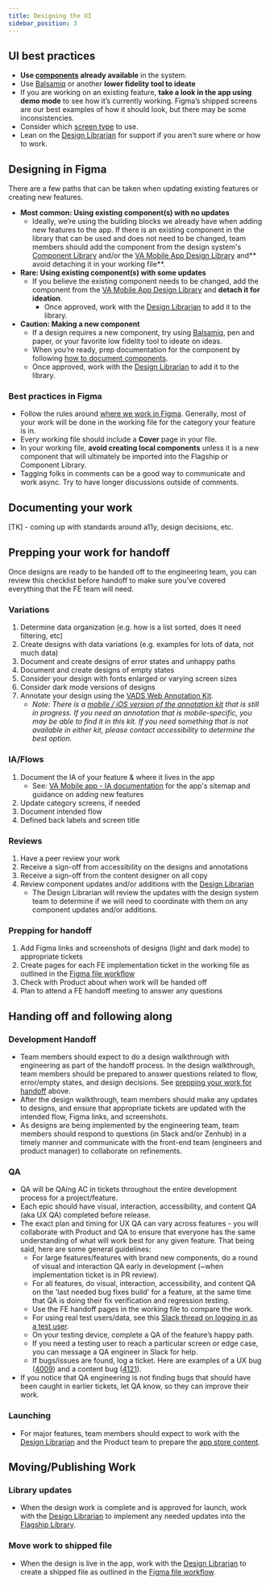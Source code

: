 ```yaml
---
title: Designing the UI
sidebar_position: 3
---
```


## UI best practices

- **Use [components](https://department-of-veterans-affairs.github.io/va-mobile-app/docs/Flagship%20design%20library/Components/Overview) already available** in the system.
- Use [Balsamiq](https://balsamiq.cloud/s4uw4la/pnnwuqv) or another **lower fidelity tool to ideate**
- If you are working on an existing feature, **take a look in the app using demo mode** to see how it’s currently working. Figma’s shipped screens are our best examples of how it should look, but there may be some inconsistencies.
- Consider which [screen type](https://department-of-veterans-affairs.github.io/va-mobile-app/docs/Flagship%20design%20library/Templates/ScreenTypes) to use.
- Lean on the [Design Librarian](https://department-of-veterans-affairs.github.io/va-mobile-app/docs/UX/How-We-Work/design-librarian) for support if you aren’t sure where or how to work.


## Designing in Figma

There are a few paths that can be taken when updating existing features or creating new features.

- **Most common: Using existing component(s) with no updates**
    - Ideally, we’re using the building blocks we already have when adding new features to the app. If there is an existing component in the library that can be used and does not need to be changed, team members should add the component from the design system's [Component Library](https://www.figma.com/design/Zzt8z60hCtdEzXx2GFWghH/%F0%9F%93%90-Component-Library---Design-System---VA-Mobile?m=auto&node-id=0-1&t=eKUAt5IA4XlJEuk5-1) and/or the [VA Mobile App Design Library](https://www.figma.com/file/QVLPB3eOunmKrgQOuOt0SU/VA-Mobile-Design-Library?node-id=1028%3A3927) and** avoid detaching it in your working file**.
- **Rare: Using existing component(s) with some updates**
    - If you believe the existing component needs to be changed, add the component from the [VA Mobile App Design Library](https://www.figma.com/file/QVLPB3eOunmKrgQOuOt0SU/VA-Mobile-Design-Library?node-id=1028%3A3927) and **detach it for ideation**.
        - Once approved, work with the [Design Librarian](https://department-of-veterans-affairs.github.io/va-mobile-app/docs/UX/How-We-Work/design-librarian/) to add it to the library.
- **Caution: Making a new component**
    - If a design requires a new component, try using [Balsamiq](https://docs.google.com/document/d/1rgNpTvUjZR6E2Z6vfSrxLxvXt7Zxq1Jq6kw6TCDJbBk/edit?pli=1#heading=h.7jcyyrw27o8y), pen and paper, or your favorite low fidelity tool to ideate on ideas.
    - When you’re ready, prep documentation for the component by following [how to document components](https://department-of-veterans-affairs.github.io/va-mobile-app/design/About/Contributing%20to%20the%20design%20system/writing-component-documentation).
    - Once approved, work with the [Design Librarian](https://department-of-veterans-affairs.github.io/va-mobile-app/docs/UX/How-We-Work/design-librarian/) to add it to the library.


### Best practices in Figma

- Follow the rules around [where we work in Figma](https://department-of-veterans-affairs.github.io/va-mobile-app/docs/UX/How-We-Work/where-we-work). Generally, most of your work will be done in the working file for the category your feature is in.
- Every working file should include a **Cover** page in your file.
- In your working file, **avoid creating local components** unless it is a new component that will ultimately be imported into the Flagship or Component Library.
- Tagging folks in comments can be a good way to communicate and work async. Try to have longer discussions outside of comments.

## Documenting your work

[TK] - coming up with standards around a11y, design decisions, etc.


## Prepping your work for handoff

Once designs are ready to be handed off to the engineering team, you can review this checklist before handoff to make sure you’ve covered everything that the FE team will need.

### Variations

1. Determine data organization (e.g. how is a list sorted, does it need filtering, etc)
2. Create designs with data variations (e.g. examples for lots of data, not much data)
3. Document and create designs of error states and unhappy paths
4. Document and create designs of empty states
5. Consider your design with fonts enlarged or varying screen sizes
6. Consider dark mode versions of designs
7. Annotate your design using the [VADS Web Annotation Kit](https://www.figma.com/design/CZcnWfQOwtLqPm4WA5paYG/VADS-Web-Annotation-Kit?node-id=415-1135&t=AA1kuENFcAY6o5JH-1).
    - _Note: There is a [mobile / iOS version of the annotation kit](https://www.figma.com/design/MWuEixKG2VG90fBwqSBvZS/TESTING---VADS-iOS-Annotation-Kit?t=XiMx6pFh9fDRwHz9-0) that is still in progress. If you need an annotation that is mobile-specific, you may be able to find it in this kit. If you need something that is not available in either kit, please contact accessibility to determine the best option._


### IA/Flows

1. Document the IA of your feature & where it lives in the app 
   - See: [VA Mobile app - IA documentation](https://department-of-veterans-affairs.github.io/va-mobile-app/docs/UX/Foundations/Information-Architecture#ia-documentation) for the app's sitemap and guidance on adding new features
2. Update category screens, if needed
3. Document intended flow
4. Defined back labels and screen title


### Reviews

1. Have a peer review your work
2. Receive a sign-off from accessibility on the designs and annotations
3. Receive a sign-off from the content designer on all copy
4. Review component updates and/or additions with the [Design Librarian](https://department-of-veterans-affairs.github.io/va-mobile-app/docs/UX/How-We-Work/design-librarian)
    - The Design Librarian will review the updates with the design system team to determine if we will need to coordinate with them on any component updates and/or additions.


### Prepping for handoff

1. Add Figma links and screenshots of designs (light and dark mode) to appropriate tickets 
2. Create pages for each FE implementation ticket in the working file as outlined in the [Figma file workflow](https://www.figma.com/file/myVAkBM6nrpt3iC39RyjXz/%F0%9F%A7%B0-FigmaFileWorkflow---Resource---VAMobile?node-id=344%3A279&t=jC6U9HEvK543P9i4-1) 
3. Check with Product about when work will be handed off
3. Plan to attend a FE handoff meeting to answer any questions


## Handing off and following along

### Development Handoff
 - Team members should expect to do a design walkthrough with engineering as part of the handoff process. In the design walkthrough, team members should be prepared to answer questions related to flow, error/empty states, and design decisions. See [prepping your work for handoff](#prepping-your-work-for-handoff) above.
 - After the design walkthrough, team members should make any updates to designs, and ensure that appropriate tickets are updated with the intended flow, Figma links, and screenshots.
 - As designs are being implemented by the engineering team, team members should respond to questions (in Slack and/or Zenhub) in a timely manner and communicate with the front-end team (engineers and product manager) to collaborate on refinements.

### QA
- QA will be QAing AC in tickets throughout the entire development process for a project/feature.
- Each epic should have visual, interaction, accessibility, and content QA (aka UX QA) completed before release.
- The exact plan and timing for UX QA can vary across features - you will collaborate with Product and QA to ensure that everyone has the same understanding of what will work best for any given feature. That being said, here are some general guidelines:
    - For large features/features with brand new components, do a round of visual and interaction QA early in development (~when implementation ticket is in PR review).
    - For all features, do visual, interaction, accessibility, and content QA on the 'last needed bug fixes build' for a feature, at the same time that QA is doing their fix verification and regression testing.
    - Use the FE handoff pages in the working file to compare the work.
    - For using real test users/data, see this [Slack thread on logging in as a test user](https://adhoc.slack.com/archives/C02F8TLNSGY/p1666966698246379).
    - On your testing device, complete a QA of the feature’s happy path.
    - If you need a testing user to reach a particular screen or edge case, you can message a QA engineer in Slack for help.
    - If bugs/issues are found, log a ticket. Here are examples of a UX bug ([4009](https://github.com/department-of-veterans-affairs/va-mobile-app/issues/4009)) and a content bug ([4121](https://github.com/department-of-veterans-affairs/va-mobile-app/issues/4121)).
- If you notice that QA engineering is not finding bugs that should have been caught in earlier tickets, let QA know, so they can improve their work.

### Launching
- For major features, team members should expect to work with the [Design Librarian](https://department-of-veterans-affairs.github.io/va-mobile-app/docs/UX/How-We-Work/design-librarian) and the Product team to prepare the [app store content](https://department-of-veterans-affairs.github.io/va-mobile-app/docs/Operations/Updating%20the%20App%20Stores).


## Moving/Publishing Work

### Library updates

- When the design work is complete and is approved for launch, work with the [Design Librarian](https://department-of-veterans-affairs.github.io/va-mobile-app/docs/UX/How-We-Work/design-librarian) to implement any needed updates into the [Flagship Library](https://www.figma.com/design/QVLPB3eOunmKrgQOuOt0SU/Flagship-Library---%F0%9F%93%90-Resource---VA-Mobile?m=auto&node-id=719-1428&t=FZCBblfdhmL0HUbe-1).

### Move work to shipped file

- When the design is live in the app, work with the [Design Librarian](https://department-of-veterans-affairs.github.io/va-mobile-app/docs/UX/How-We-Work/design-librarian) to create a shipped file as outlined in the [Figma file workflow](https://www.figma.com/file/myVAkBM6nrpt3iC39RyjXz/%F0%9F%A7%B0-FigmaFileWorkflow---Resource---VAMobile?node-id=344%3A279&t=jC6U9HEvK543P9i4-1).